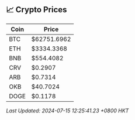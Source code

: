 ## 📈 Crypto Prices

| Coin | Price |
| ---- | ----- |
| BTC | $62751.6962 |
| ETH | $3334.3368 |
| BNB | $554.4082 |
| CRV | $0.2907 |
| ARB | $0.7314 |
| OKB | $40.7024 |
| DOGE | $0.1178 |

_Last Updated: 2024-07-15 12:25:41.23 +0800 HKT_